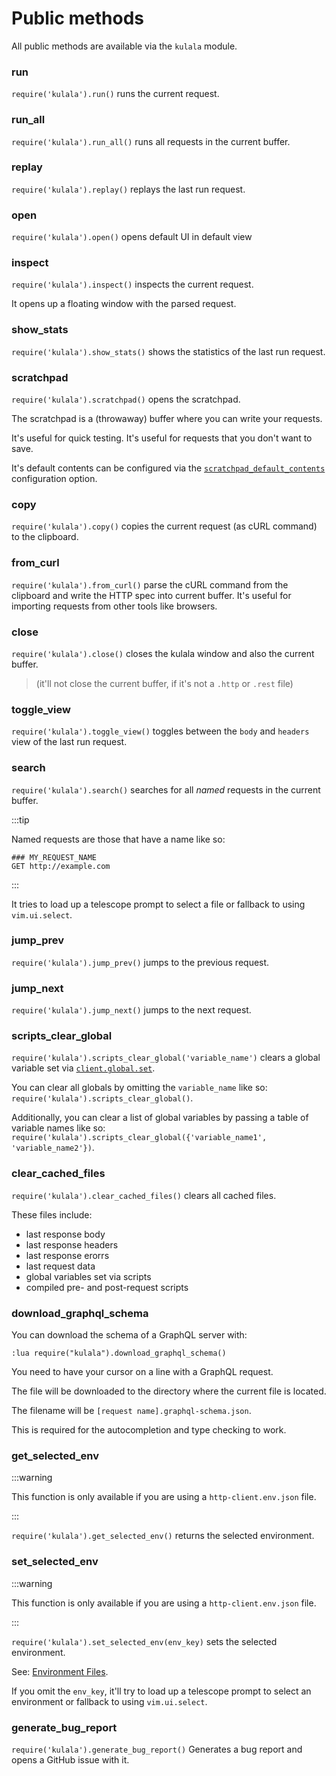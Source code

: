 # Public methods

All public methods are available via the `kulala` module.

### run

`require('kulala').run()` runs the current request.

### run_all

`require('kulala').run_all()` runs all requests in the current buffer.

### replay

`require('kulala').replay()` replays the last run request.

### open

`require('kulala').open()` opens default UI in default view

### inspect

`require('kulala').inspect()` inspects the current request.

It opens up a floating window with the parsed request.

### show_stats

`require('kulala').show_stats()` shows the statistics of the last run request.

### scratchpad

`require('kulala').scratchpad()` opens the scratchpad.

The scratchpad is a (throwaway) buffer where you can write your requests.

It's useful for quick testing.
It's useful for requests that you don't want to save.

It's default contents can be configured via the
[`scratchpad_default_contents`][scratchpad_default_contents]
configuration option.

### copy

`require('kulala').copy()` copies the current request
(as cURL command) to the clipboard.

### from_curl

`require('kulala').from_curl()` parse the cURL command from the clipboard and
write the HTTP spec into current buffer.
It's useful for importing requests from other tools like browsers.

### close

`require('kulala').close()` closes the kulala window and
also the current buffer.

> (it'll not close the current buffer, if it's not a `.http` or `.rest` file)

### toggle_view

`require('kulala').toggle_view()` toggles between
the `body` and `headers` view of the last run request.

### search

`require('kulala').search()` searches for all *named* requests in the current buffer.

:::tip

Named requests are those that have a name like so:

```http
### MY_REQUEST_NAME
GET http://example.com
```

:::


It tries to load up a telescope prompt to select a
file or fallback to using `vim.ui.select`.

### jump_prev

`require('kulala').jump_prev()` jumps to the previous request.

### jump_next

`require('kulala').jump_next()` jumps to the next request.

### scripts_clear_global

`require('kulala').scripts_clear_global('variable_name')`
clears a global variable set via
[`client.global.set`](../scripts/client-reference).

You can clear all globals by omitting the `variable_name` like so:
`require('kulala').scripts_clear_global()`.

Additionally, you can clear a list of global variables by
passing a table of variable names like so:
`require('kulala').scripts_clear_global({'variable_name1', 'variable_name2'})`.

### clear_cached_files

`require('kulala').clear_cached_files()`
clears all cached files.

These files include:

- last response body
- last response headers
- last response erorrs
- last request data
- global variables set via scripts
- compiled pre- and post-request scripts

### download_graphql_schema

You can download the schema of a GraphQL server with:

```
:lua require("kulala").download_graphql_schema()
```

You need to have your cursor on a line with a GraphQL request.

The file will be downloaded to
the directory where the current file is located.

The filename will be
`[request name].graphql-schema.json`.

This is required for the autocompletion and type checking to work.

### get_selected_env

:::warning

This function is only available if you are using a `http-client.env.json` file.

:::

`require('kulala').get_selected_env()`
returns the selected environment.

### set_selected_env

:::warning

This function is only available if you are using a `http-client.env.json` file.

:::

`require('kulala').set_selected_env(env_key)`
sets the selected environment.

See: [Environment Files][env-files].

If you omit the `env_key`,
it'll try to load up a telescope prompt to
select an environment or fallback to using `vim.ui.select`.

[scratchpad_default_contents]: ../getting-started/configuration-options#uiscratchpad_default_contents
[env-files]: https://learn.microsoft.com/en-us/aspnet/core/test/http-files?view=aspnetcore-8.0#environment-files

### generate_bug_report

`require('kulala').generate_bug_report()`
Generates a bug report and opens a GitHub issue with it.
